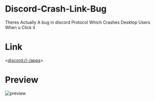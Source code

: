 # Discord-Crash-Link-Bug

Theres Actually A bug in discord Protocol Which Crashes Desktop Users When u Click it 

# Link
<<discord://-/apps>>

# Preview
![preview](https://user-images.githubusercontent.com/98830093/167036044-43d8d3c6-36cc-4c8a-8fda-fe7281ef927b.gif)
